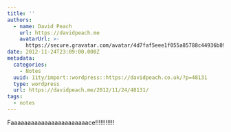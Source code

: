 ```yaml
---
title: ''
authors:
  - name: David Peach
    url: https://davidpeach.me
    avatarUrl: >-
      https://secure.gravatar.com/avatar/4d7faf5eee1f055a85788c44936b8995eaab6dfb004e7854ec747ccb272e91ee?s=96&d=mm&r=g
date: 2012-11-24T23:09:00.000Z
metadata:
  categories:
    - Notes
  uuid: 11ty/import::wordpress::https://davidpeach.co.uk/?p=48131
  type: wordpress
  url: https://davidpeach.me/2012/11/24/48131/
tags:
  - notes
---
```

Faaaaaaaaaaaaaaaaaaaaaaace!!!!!!!!!!!